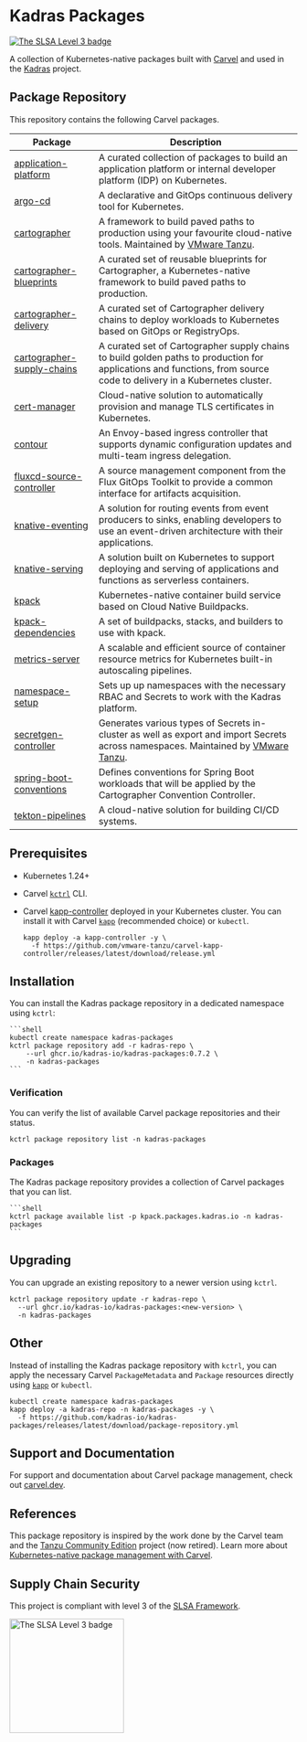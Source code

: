 # Kadras Packages

<a href="https://slsa.dev/spec/v0.1/levels"><img src="https://slsa.dev/images/gh-badge-level3.svg" alt="The SLSA Level 3 badge"></a>

A collection of Kubernetes-native packages built with [Carvel](https://carvel.dev) and used in the [Kadras](https://kadras.io) project.

## Package Repository

This repository contains the following Carvel packages.

| Package | Description |
|---------|-------------|
| [application-platform](https://github.com/kadras-io/kadras-application-platform) | A curated collection of packages to build an application platform or internal developer platform (IDP) on Kubernetes. |
| [argo-cd](https://github.com/kadras-io/package-for-argo-cd) | A declarative and GitOps continuous delivery tool for Kubernetes. |
| [cartographer](https://github.com/vmware-tanzu/package-for-cartographer) | A framework to build paved paths to production using your favourite cloud-native tools. Maintained by [VMware Tanzu](https://github.com/vmware-tanzu). |
| [cartographer-blueprints](https://github.com/kadras-io/cartographer-blueprints) | A curated set of reusable blueprints for Cartographer, a Kubernetes-native framework to build paved paths to production. |
| [cartographer-delivery](https://github.com/kadras-io/cartographer-delivery) | A curated set of Cartographer delivery chains to deploy workloads to Kubernetes based on GitOps or RegistryOps. |
| [cartographer-supply-chains](https://github.com/kadras-io/cartographer-supply-chains) | A curated set of Cartographer supply chains to build golden paths to production for applications and functions, from source code to delivery in a Kubernetes cluster. |
| [cert-manager](https://github.com/kadras-io/package-for-cert-manager) | Cloud-native solution to automatically provision and manage TLS certificates in Kubernetes. |
| [contour](https://github.com/kadras-io/package-for-contour) | An Envoy-based ingress controller that supports dynamic configuration updates and multi-team ingress delegation. |
| [fluxcd-source-controller](https://github.com/kadras-io/package-for-fluxcd-source-controller) | A source management component from the Flux GitOps Toolkit to provide a common interface for artifacts acquisition. |
| [knative-eventing](https://github.com/kadras-io/package-for-knative-eventing) | A solution for routing events from event producers to sinks, enabling developers to use an event-driven architecture with their applications. |
| [knative-serving](https://github.com/kadras-io/package-for-knative-serving) | A solution built on Kubernetes to support deploying and serving of applications and functions as serverless containers. |
| [kpack](https://github.com/kadras-io/package-for-kpack) | Kubernetes-native container build service based on Cloud Native Buildpacks. |
| [kpack-dependencies](https://github.com/kadras-io/kpack-dependencies) | A set of buildpacks, stacks, and builders to use with kpack. |
| [metrics-server](https://github.com/kadras-io/package-for-metrics-server) | A scalable and efficient source of container resource metrics for Kubernetes built-in autoscaling pipelines. |
| [namespace-setup](https://github.com/kadras-io/namespace-setup) | Sets up up namespaces with the necessary RBAC and Secrets to work with the Kadras platform. |
| [secretgen-controller](https://github.com/vmware-tanzu/carvel-secretgen-controller) | Generates various types of Secrets in-cluster as well as export and import Secrets across namespaces. Maintained by [VMware Tanzu](https://github.com/vmware-tanzu). |
| [spring-boot-conventions](https://github.com/kadras-io/package-for-spring-boot-conventions) | Defines conventions for Spring Boot workloads that will be applied by the Cartographer Convention Controller. |
| [tekton-pipelines](https://github.com/kadras-io/package-for-tekton-pipelines) | A cloud-native solution for building CI/CD systems. |

## Prerequisites

* Kubernetes 1.24+
* Carvel [`kctrl`](https://carvel.dev/kapp-controller/docs/latest/install/#installing-kapp-controller-cli-kctrl) CLI.
* Carvel [kapp-controller](https://carvel.dev/kapp-controller) deployed in your Kubernetes cluster. You can install it with Carvel [`kapp`](https://carvel.dev/kapp/docs/latest/install) (recommended choice) or `kubectl`.

  ```shell
  kapp deploy -a kapp-controller -y \
    -f https://github.com/vmware-tanzu/carvel-kapp-controller/releases/latest/download/release.yml
  ```

## Installation

You can install the Kadras package repository in a dedicated namespace using `kctrl`:

    ```shell
    kubectl create namespace kadras-packages
    kctrl package repository add -r kadras-repo \
        --url ghcr.io/kadras-io/kadras-packages:0.7.2 \
        -n kadras-packages
    ```

### Verification

You can verify the list of available Carvel package repositories and their status.

  ```shell
  kctrl package repository list -n kadras-packages
  ```

### Packages

The Kadras package repository provides a collection of Carvel packages that you can list.

    ```shell
    kctrl package available list -p kpack.packages.kadras.io -n kadras-packages
    ```

## Upgrading

You can upgrade an existing repository to a newer version using `kctrl`.

  ```shell
  kctrl package repository update -r kadras-repo \
    --url ghcr.io/kadras-io/kadras-packages:<new-version> \
    -n kadras-packages
  ```

## Other

Instead of installing the Kadras package repository with `kctrl`, you can apply the necessary Carvel `PackageMetadata` and `Package` resources directly using [`kapp`](https://carvel.dev/kapp/docs/latest/install) or `kubectl`.

  ```shell
  kubectl create namespace kadras-packages
  kapp deploy -a kadras-repo -n kadras-packages -y \
    -f https://github.com/kadras-io/kadras-packages/releases/latest/download/package-repository.yml
  ```

## Support and Documentation

For support and documentation about Carvel package management, check out [carvel.dev](https://carvel.dev/kapp-controller/docs/latest/packaging).

## References

This package repository is inspired by the work done by the Carvel team and the [Tanzu Community Edition](https://github.com/vmware-tanzu/community-edition) project (now retired). Learn more about [Kubernetes-native package management with Carvel](https://carvel.dev/kapp-controller/docs/latest/packaging).

## Supply Chain Security

This project is compliant with level 3 of the [SLSA Framework](https://slsa.dev).

<img src="https://slsa.dev/images/SLSA-Badge-full-level3.svg" alt="The SLSA Level 3 badge" width=200>
